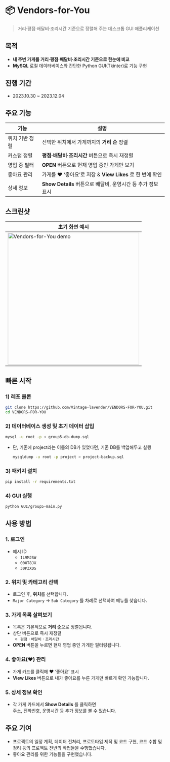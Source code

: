 # 📦 Vendors-for-You
> 거리·평점·배달비·조리시간 기준으로 정렬해 주는 데스크톱 GUI 애플리케이션

## 목적
- **내 주변 가게를 거리·평점·배달비·조리시간 기준으로 한눈에 비교**
- **MySQL** 로컬 데이터베이스와 간단한 Python GUI(Tkinter)로 기능 구현

## 진행 기간
- 2023.10.30 ~ 2023.12.04
  
## 주요 기능
| 기능 | 설명 |
|-----|-----|
| 위치 기반 정렬 | 선택한 위치에서 가게까지의 **거리 순** 정렬 |
| 커스텀 정렬 | **평점·배달비·조리시간** 버튼으로 즉시 재정렬 |
| 영업 중 필터 | **OPEN** 버튼으로 현재 영업 중인 가게만 보기 |
| 좋아요 관리 | 가게를 ♥ ‘좋아요’로 저장 & **View Likes** 로 한 번에 확인 |
| 상세 정보 | **Show Details** 버튼으로 배달비, 운영시간 등 추가 정보 표시 |

## 스크린샷
| 초기 화면 예시 |
|---|
| <img width="415" alt="Vendors-for-You demo" src="https://github.com/Vintage-lavender/VENDORS-FOR-YOU/assets/96819499/6bd3870e-0ca7-48d1-8f12-30143d1afe6e"> |

## 빠른 시작

### 1) 레포 클론
```bash
git clone https://github.com/Vintage-lavender/VENDORS-FOR-YOU.git
cd VENDORS-FOR-YOU
```
### 2) 데이터베이스 생성 및 초기 데이터 삽입
```bash
mysql -u root -p < group5-db-dump.sql
```
- 단, 기존에 project라는 이름의 DB가 있었다면, 기존 DB를 백업해두고 실행
  ```bash
  mysqldump -u root -p project > project-backup.sql
  ```

### 3) 패키지 설치
```bash
pip install -r requirements.txt
```
### 4) GUI 실행
```bash
python GUI/group5-main.py
```

## 사용 방법

### 1. 로그인
- 예시 ID  
  - `IL9MJSW`  
  - `00OT8JX`  
  - `30PZXDS`

### 2. 위치 및 카테고리 선택
- 로그인 후, **위치**를 선택합니다.
- `Major Category` → `Sub Category` 를 차례로 선택하여 메뉴를 찾습니다.

### 3. 가게 목록 살펴보기
- 목록은 기본적으로 **거리 순**으로 정렬됩니다.
- 상단 버튼으로 즉시 재정렬  
  - `평점` · `배달비` · `조리시간`
- **OPEN** 버튼을 누르면 현재 영업 중인 가게만 필터링됩니다.

### 4. 좋아요(♥) 관리
- 가게 카드를 클릭해 ♥ ‘좋아요’ 표시
- **View Likes** 버튼으로 내가 좋아요를 누른 가게만 빠르게 확인 가능합니다.

### 5. 상세 정보 확인
- 각 가게 카드에서 **Show Details** 를 클릭하면  
  주소, 전화번호, 운영시간 등 추가 정보를 볼 수 있습니다.

## 주요 기여
- 프로젝트의 일정 계획, 데이터 전처리, 프로토타입 제작 및 코드 구현, 코드 수합 및 정리 등의 프로젝트 전반의 작업들을 수행했습니다.
- 좋아요 관리를 위한 기능들을 구현했습니다.
